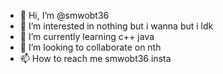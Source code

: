 - 👋 Hi, I’m @smwobt36
- 👀 I’m interested in nothing but i wanna but i ldk
- 🌱 I’m currently learning c++ java
- 💞️ I’m looking to collaborate on nth
- 📫 How to reach me smwobt36 insta



<!---
smwobt36/smwobt36 is a ✨ special ✨ repository because its `README.md` (this file) appears on your GitHub profile.
You can click the Preview link to take a look at your changes.
--->
